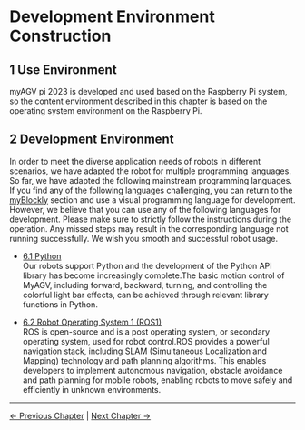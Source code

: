 # Development Environment Construction

## 1 Use Environment

myAGV pi 2023 is developed and used based on the Raspberry Pi system, so the content environment described in this chapter is based on the operating system environment on the Raspberry Pi.

## 2 Development Environment

In order to meet the diverse application needs of robots in different scenarios, we have adapted the robot for multiple programming languages. So far, we have adapted the following mainstream programming languages. If you find any of the following languages challenging, you can return to the [myBlockly](../5-BasicApplication/5.2-ApplicationUse/5.2.1-myblockly/README.md) section and use a visual programming language for development. However, we believe that you can use any of the following languages for development. Please make sure to strictly follow the instructions during the operation. Any missed steps may result in the corresponding language not running successfully. We wish you smooth and successful robot usage.

- [6.1 Python](../6-SDKDevelopment/6.1-ApplicationBasePython/README.md)<br>
Our robots support Python and the development of the Python API library has become increasingly complete.The basic motion control of MyAGV, including forward, backward, turning, and controlling the colorful light bar effects, can be achieved through relevant library functions in Python.

- [6.2 Robot Operating System 1 (ROS1)](../6-SDKDevelopment/6.2-ApplicationBaseROS1/6.2.1-ROS_Introduction.md)<br>
ROS is open-source and is a post operating system, or secondary operating system, used for robot control.ROS provides a powerful navigation stack, including SLAM (Simultaneous Localization and Mapping) technology and path planning algorithms. This enables developers to implement autonomous navigation, obstacle avoidance and path planning for mobile robots, enabling robots to move safely and efficiently in unknown environments.

----
[← Previous Chapter](../5-BasicApplication/README.md) | [Next Chapter →](../7-ExamplesRobotsUsing/README.md)